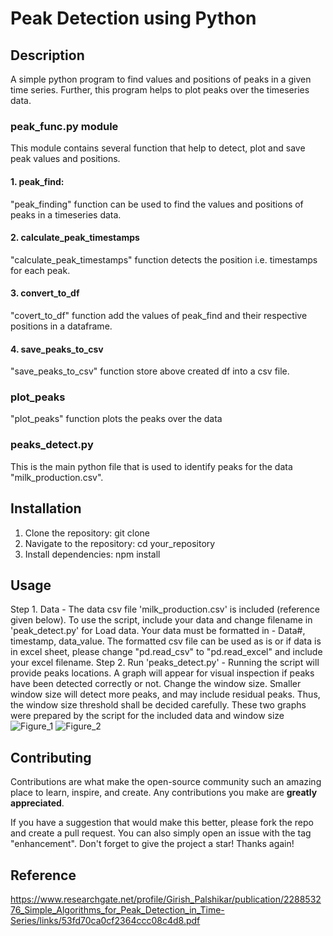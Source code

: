 # Peak Detection using Python

## Description
 A simple python program to find values and positions of peaks in a given time series.
 Further, this program helps to plot peaks over the timeseries data.

### peak_func.py module
 This module contains several function that help to detect, plot and save peak values and positions.
#### 1. peak_find:
"peak_finding" function can be used to find the values and positions of peaks in a timeseries data.
#### 2. calculate_peak_timestamps
"calculate_peak_timestamps" function detects the position i.e. timestamps for each peak.
#### 3. convert_to_df
"covert_to_df" function add the values of peak_find and their respective positions in a dataframe.
#### 4. save_peaks_to_csv
"save_peaks_to_csv" function store above created df into a csv file.
### plot_peaks
"plot_peaks" function plots the peaks over the data

### peaks_detect.py
This is the main python file that is used to identify peaks for the data "milk_production.csv".

## Installation
1. Clone the repository: git clone 
2. Navigate to the repository: cd your_repository
3. Install dependencies: npm install

## Usage
Step 1. Data - The data csv file 'milk_production.csv' is included (reference given below). To use the script, include your data and change filename in 'peak_detect.py' for Load data. Your data must be formatted in - Data#, timestamp, data_value. The formatted csv file can be used as is or if data is in excel sheet, please change "pd.read_csv" to "pd.read_excel" and include your excel filename.
Step 2. Run 'peaks_detect.py' - Running the script will provide peaks locations. A graph will appear for visual inspection if peaks have been detected correctly or not. Change the window size. Smaller window size will detect more peaks, and may include residual peaks. Thus, the window size threshold shall be decided carefully.
These two graphs were prepared by the script for the included data and window size 
![Figure_1](https://github.com/RTevatia/Peakdetect/assets/11818993/5d6acbc8-4a46-4336-982a-aeb55271bf36)
![Figure_2](https://github.com/RTevatia/Peakdetect/assets/11818993/57bc8459-631e-4ab9-9e32-c7ceb972a774)

## Contributing

Contributions are what make the open-source community such an amazing place to learn, inspire, and create. Any contributions you make are **greatly appreciated**.

If you have a suggestion that would make this better, please fork the repo and create a pull request. You can also simply open an issue with the tag "enhancement".
Don't forget to give the project a star! Thanks again!
    
 ## Reference
 https://www.researchgate.net/profile/Girish_Palshikar/publication/228853276_Simple_Algorithms_for_Peak_Detection_in_Time-Series/links/53fd70ca0cf2364ccc08c4d8.pdf

